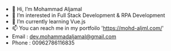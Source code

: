 - 👋 Hi, I’m Mohammad Aljamal
- 👀 I’m interested in Full Stack Development & RPA Development
- 🌱 I’m currently learning Vue.js
- 📫 You can reach me in my portfoilo 'https://mohd-aljml.com/'
- Email : dev.mohammadaljamal@gmail.com
- Phone : 00962786116835
  

